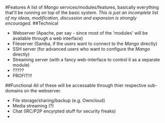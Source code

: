 #Features
A list of *Mango* services/modules/features, basically everything that'll be running on top of the basic system.
*This is just an incomplete list of my ideas, modification, discussion and expansion is strongly encouraged.*
##Technical
- Webserver (Apache, per say - since most of the 'modules' will be available through a web interface)
- Fileserver (Samba, if the users want to connect to the *Mango* directly)
- SSH server (for advanced users who want to configure the *Mango* directly)
- Streaming server (with a fancy web-interface to control it as a separate module)
- ?????
- PROFIT!!!

##Functional
All of these will be accessable through thier respective sub-domains on the webserver.
- File storage/sharing/backup (e.g. Owncloud)
- Media streaming (?)
- Chat (IRC/P2P encyrpted stuff for security freaks)
- 
